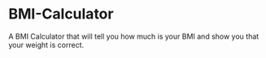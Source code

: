 # BMI-Calculator
A BMI Calculator that will tell you how much is your BMI and show you that your weight is correct.
